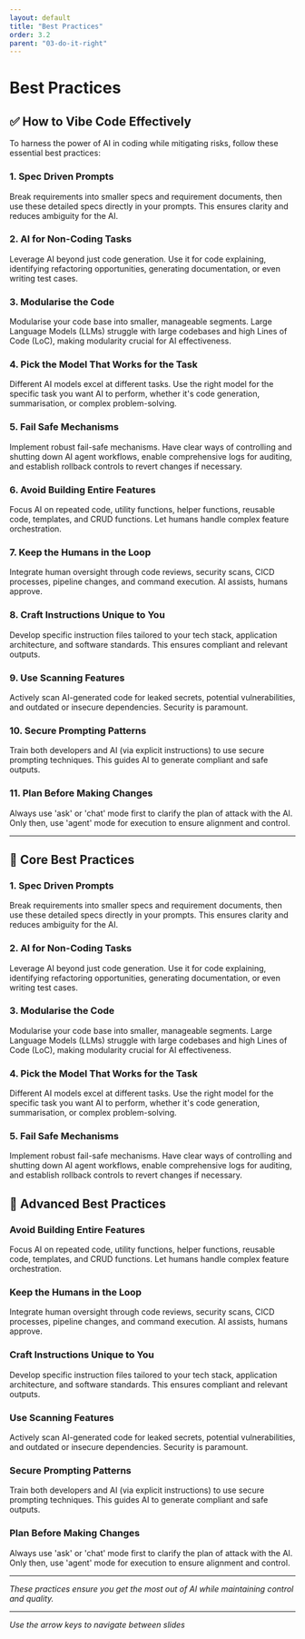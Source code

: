 ```yaml
---
layout: default
title: "Best Practices"
order: 3.2
parent: "03-do-it-right"
---
```


# Best Practices

## ✅ How to Vibe Code Effectively

To harness the power of AI in coding while mitigating risks, follow these essential best practices:

<div class="best-practices-list">
    <div class="practice-item">
        <h3>1. Spec Driven Prompts</h3>
        <p>Break requirements into smaller specs and requirement documents, then use these detailed specs directly in your prompts. This ensures clarity and reduces ambiguity for the AI.</p>
    </div>
    <div class="practice-item">
        <h3>2. AI for Non-Coding Tasks</h3>
        <p>Leverage AI beyond just code generation. Use it for code explaining, identifying refactoring opportunities, generating documentation, or even writing test cases.</p>
    </div>
    <div class="practice-item">
        <h3>3. Modularise the Code</h3>
        <p>Modularise your code base into smaller, manageable segments. Large Language Models (LLMs) struggle with large codebases and high Lines of Code (LoC), making modularity crucial for AI effectiveness.</p>
    </div>
    <div class="practice-item">
        <h3>4. Pick the Model That Works for the Task</h3>
        <p>Different AI models excel at different tasks. Use the right model for the specific task you want AI to perform, whether it's code generation, summarisation, or complex problem-solving.</p>
    </div>
    <div class="practice-item">
        <h3>5. Fail Safe Mechanisms</h3>
        <p>Implement robust fail-safe mechanisms. Have clear ways of controlling and shutting down AI agent workflows, enable comprehensive logs for auditing, and establish rollback controls to revert changes if necessary.</p>
    </div>
    <div class="practice-item">
        <h3>6. Avoid Building Entire Features</h3>
        <p>Focus AI on repeated code, utility functions, helper functions, reusable code, templates, and CRUD functions. Let humans handle complex feature orchestration.</p>
    </div>
    <div class="practice-item">
        <h3>7. Keep the Humans in the Loop</h3>
        <p>Integrate human oversight through code reviews, security scans, CICD processes, pipeline changes, and command execution. AI assists, humans approve.</p>
    </div>
    <div class="practice-item">
        <h3>8. Craft Instructions Unique to You</h3>
        <p>Develop specific instruction files tailored to your tech stack, application architecture, and software standards. This ensures compliant and relevant outputs.</p>
    </div>
    <div class="practice-item">
        <h3>9. Use Scanning Features</h3>
        <p>Actively scan AI-generated code for leaked secrets, potential vulnerabilities, and outdated or insecure dependencies. Security is paramount.</p>
    </div>
    <div class="practice-item">
        <h3>10. Secure Prompting Patterns</h3>
        <p>Train both developers and AI (via explicit instructions) to use secure prompting techniques. This guides AI to generate compliant and safe outputs.</p>
    </div>
    <div class="practice-item">
        <h3>11. Plan Before Making Changes</h3>
        <p>Always use 'ask' or 'chat' mode first to clarify the plan of attack with the AI. Only then, use 'agent' mode for execution to ensure alignment and control.</p>
    </div>
</div>

---

## 🎯 Core Best Practices

### **1. Spec Driven Prompts**
Break requirements into smaller specs and requirement documents, then use these detailed specs directly in your prompts. This ensures clarity and reduces ambiguity for the AI.

### **2. AI for Non-Coding Tasks**
Leverage AI beyond just code generation. Use it for code explaining, identifying refactoring opportunities, generating documentation, or even writing test cases.

### **3. Modularise the Code**
Modularise your code base into smaller, manageable segments. Large Language Models (LLMs) struggle with large codebases and high Lines of Code (LoC), making modularity crucial for AI effectiveness.

### **4. Pick the Model That Works for the Task**
Different AI models excel at different tasks. Use the right model for the specific task you want AI to perform, whether it's code generation, summarisation, or complex problem-solving.

### **5. Fail Safe Mechanisms**
Implement robust fail-safe mechanisms. Have clear ways of controlling and shutting down AI agent workflows, enable comprehensive logs for auditing, and establish rollback controls to revert changes if necessary.

## 🚀 Advanced Best Practices

### **Avoid Building Entire Features**
Focus AI on repeated code, utility functions, helper functions, reusable code, templates, and CRUD functions. Let humans handle complex feature orchestration.

### **Keep the Humans in the Loop**
Integrate human oversight through code reviews, security scans, CICD processes, pipeline changes, and command execution. AI assists, humans approve.

### **Craft Instructions Unique to You**
Develop specific instruction files tailored to your tech stack, application architecture, and software standards. This ensures compliant and relevant outputs.

### **Use Scanning Features**
Actively scan AI-generated code for leaked secrets, potential vulnerabilities, and outdated or insecure dependencies. Security is paramount.

### **Secure Prompting Patterns**
Train both developers and AI (via explicit instructions) to use secure prompting techniques. This guides AI to generate compliant and safe outputs.

### **Plan Before Making Changes**
Always use 'ask' or 'chat' mode first to clarify the plan of attack with the AI. Only then, use 'agent' mode for execution to ensure alignment and control.

---

*These practices ensure you get the most out of AI while maintaining control and quality.*

---

*Use the arrow keys to navigate between slides*
